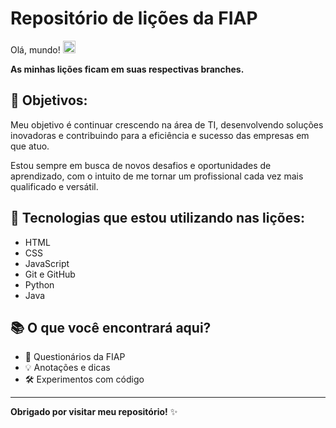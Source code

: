 #  Repositório de lições da FIAP
 
Olá, mundo! <img src="https://raw.githubusercontent.com/kaueMarques/kaueMarques/master/hi.gif" height="20px">
 
**As minhas lições ficam em suas respectivas branches.**

## 🚀 Objetivos:

Meu objetivo é continuar crescendo na área de TI, desenvolvendo soluções inovadoras e contribuindo para a eficiência e sucesso das empresas em que atuo.

Estou sempre em busca de novos desafios e oportunidades de aprendizado, com o intuito de me tornar um profissional cada vez mais qualificado e versátil.

## 🌱 Tecnologias que estou utilizando nas lições:
 
- HTML
- CSS
- JavaScript
- Git e GitHub
- Python
- Java


## 📚 O que você encontrará aqui?
 
- 📝 Questionários da FIAP
- 💡 Anotações e dicas
- 🛠️ Experimentos com código
 
---
 
**Obrigado por visitar meu repositório!** ✨
 
